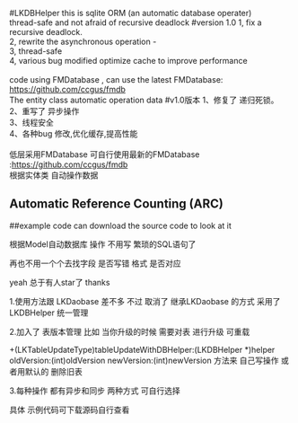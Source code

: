#LKDBHelper
this is sqlite ORM (an automatic database operater) <br>
thread-safe and not afraid of recursive deadlock
#version 1.0
1, fix a recursive deadlock. <br>
2, rewrite the asynchronous operation - <br>
3, thread-safe <br>
4, various bug modified optimize cache to improve performance <br>
<br>
code using FMDatabase , can use the latest FMDatabase: https://github.com/ccgus/fmdb <br>
The entity class automatic operation data
#v1.0版本
1、修复了 递归死锁。   <br>
2、重写了 异步操作   <br>
3、线程安全   <br>
4、各种bug 修改,优化缓存,提高性能  <br>
<br>
低层采用FMDatabase 可自行使用最新的FMDatabase :https://github.com/ccgus/fmdb <br>
根据实体类 自动操作数据 <br>

## Automatic Reference Counting (ARC)
##example code can download the source code to look at it



根据Model自动数据库 操作  不用写 繁琐的SQL语句了  

再也不用一个个去找字段 是否写错 格式 是否对应

yeah 总于有人star了  thanks  

1.使用方法跟 LKDaobase 差不多  不过 取消了 继承LKDaobase 的方式  采用了LKDBHelper 统一管理

2.加入了 表版本管理     比如  当你升级的时候  需要对表 进行升级   可重载

+(LKTableUpdateType)tableUpdateWithDBHelper:(LKDBHelper *)helper oldVersion:(int)oldVersion newVersion:(int)newVersion 
方法来  自己写操作 或者用默认的 删除旧表

3.每种操作 都有异步和同步 两种方式 可自行选择

具体 示例代码可下载源码自行查看


